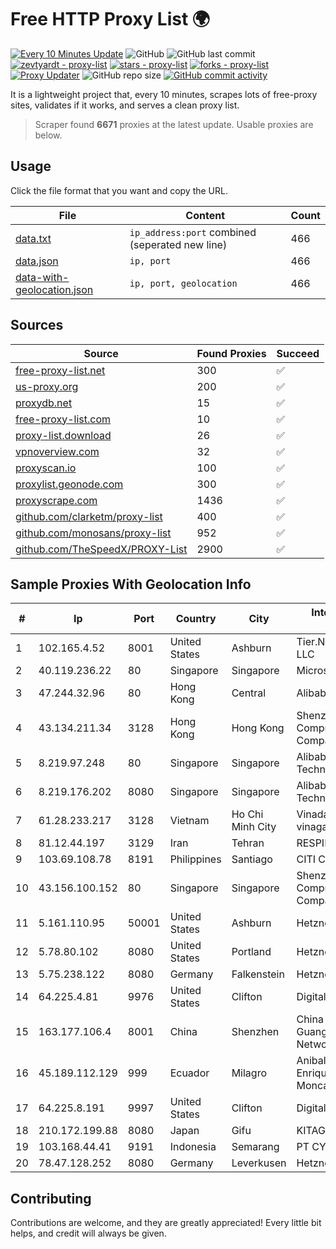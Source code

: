 
# Free HTTP Proxy List 🌍

[![Every 10 Minutes Update](https://github.com/mertguvencli/http-proxy-list/actions/workflows/main.yml/badge.svg?branch=main)](https://github.com/mertguvencli/http-proxy-list/actions/workflows/main.yml)
![GitHub](https://img.shields.io/github/license/mertguvencli/http-proxy-list)
![GitHub last commit](https://img.shields.io/github/last-commit/mertguvencli/http-proxy-list)
[![zevtyardt - proxy-list](https://img.shields.io/static/v1?label=zevtyardt&message=proxy-list&color=blue&logo=github)](https://github.com/zevtyardt/proxy-list "Go to GitHub repo")
[![stars - proxy-list](https://img.shields.io/github/stars/zevtyardt/proxy-list?style=social)](https://github.com/zevtyardt/proxy-list)
[![forks - proxy-list](https://img.shields.io/github/forks/zevtyardt/proxy-list?style=social)](https://github.com/zevtyardt/proxy-list)
[![Proxy Updater](https://github.com/zevtyardt/proxy-list/workflows/Proxy%20Updater/badge.svg)](https://github.com/zevtyardt/proxy-list/actions?query=workflow:"Proxy+Updater")
![GitHub repo size](https://img.shields.io/github/repo-size/zevtyardt/proxy-list)
[![GitHub commit activity](https://img.shields.io/github/commit-activity/m/zevtyardt/proxy-list?logo=commits)](https://github.com/zevtyardt/proxy-list/commits/main)

It is a lightweight project that, every 10 minutes, scrapes lots of free-proxy sites, validates if it works, and serves a clean proxy list.

> Scraper found **6671** proxies at the latest update. Usable proxies are below.

## Usage

Click the file format that you want and copy the URL.

|File|Content|Count|
|----|-------|-----|
|[data.txt](https://raw.githubusercontent.com/mertguvencli/http-proxy-list/main/proxy-list/data.txt)|`ip_address:port` combined (seperated new line)|466|
|[data.json](https://raw.githubusercontent.com/mertguvencli/http-proxy-list/main/proxy-list/data.json)|`ip, port`|466|
|[data-with-geolocation.json](https://raw.githubusercontent.com/mertguvencli/http-proxy-list/main/proxy-list/data-with-geolocation.json)|`ip, port, geolocation`|466|

## Sources

|Source|Found Proxies|Succeed|
|------|-------------|-------|
|[free-proxy-list.net](https://free-proxy-list.net)|300|✅|
|[us-proxy.org](https://www.us-proxy.org)|200|✅|
|[proxydb.net](http://proxydb.net)|15|✅|
|[free-proxy-list.com](https://free-proxy-list.com/?page=&port=&type%5B%5D=http&type%5B%5D=https&up_time=0&search=Search)|10|✅|
|[proxy-list.download](https://www.proxy-list.download/HTTP)|26|✅|
|[vpnoverview.com](https://vpnoverview.com/privacy/anonymous-browsing/free-proxy-servers)|32|✅|
|[proxyscan.io](https://www.proxyscan.io)|100|✅|
|[proxylist.geonode.com](https://proxylist.geonode.com/api/proxy-list?limit=300&page=1&sort_by=lastChecked&sort_type=desc&protocols=http,https)|300|✅|
|[proxyscrape.com](https://api.proxyscrape.com/v2/?request=displayproxies&protocol=http&timeout=10000&country=all&ssl=all&anonymity=all)|1436|✅|
|[github.com/clarketm/proxy-list](https://raw.githubusercontent.com/clarketm/proxy-list/master/proxy-list-raw.txt)|400|✅|
|[github.com/monosans/proxy-list](https://raw.githubusercontent.com/monosans/proxy-list/main/proxies/http.txt)|952|✅|
|[github.com/TheSpeedX/PROXY-List](https://raw.githubusercontent.com/TheSpeedX/PROXY-List/master/http.txt)|2900|✅|


## Sample Proxies With Geolocation Info

|#|Ip|Port|Country|City|Internet Service Provider|
|-|--|----|-------|----|-------------------------|
|1|102.165.4.52|8001|United States|Ashburn|Tier.Net Technologies LLC|
|2|40.119.236.22|80|Singapore|Singapore|Microsoft Corporation|
|3|47.244.32.96|80|Hong Kong|Central|Alibaba.com LLC|
|4|43.134.211.34|3128|Hong Kong|Hong Kong|Shenzhen Tencent Computer Systems Company Limited|
|5|8.219.97.248|80|Singapore|Singapore|Alibaba (US) Technology Co., Ltd.|
|6|8.219.176.202|8080|Singapore|Singapore|Alibaba (US) Technology Co., Ltd.|
|7|61.28.233.217|3128|Vietnam|Ho Chi Minh City|Vinadata broadcast via vinagame AS Number|
|8|81.12.44.197|3129|Iran|Tehran|RESPINA Networks|
|9|103.69.108.78|8191|Philippines|Santiago|CITI Cableworld Inc.|
|10|43.156.100.152|80|Singapore|Singapore|Shenzhen Tencent Computer Systems Company Limited|
|11|5.161.110.95|50001|United States|Ashburn|Hetzner Online GmbH|
|12|5.78.80.102|8080|United States|Portland|Hetzner Online GmbH|
|13|5.75.238.122|8080|Germany|Falkenstein|Hetzner Online GmbH|
|14|64.225.4.81|9976|United States|Clifton|DigitalOcean, LLC|
|15|163.177.106.4|8001|China|Shenzhen|China Unicom Guangdong Province Network|
|16|45.189.112.129|999|Ecuador|Milagro|Anibal Humberto Enriquez Moncayo(Comunicate)|
|17|64.225.8.191|9997|United States|Clifton|DigitalOcean, LLC|
|18|210.172.199.88|8080|Japan|Gifu|KITAGATA|
|19|103.168.44.41|9191|Indonesia|Semarang|PT CYB Media Group|
|20|78.47.128.252|8080|Germany|Leverkusen|Hetzner Online GmbH|



## Contributing

Contributions are welcome, and they are greatly appreciated! Every
little bit helps, and credit will always be given.

